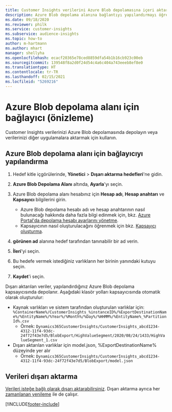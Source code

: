 ```yaml
---
title: Customer Insights verilerini Azure Blob depolamasına içeri aktarma
description: Azure Blob depolama alanına bağlantıyı yapılandırmayı öğrenin.
ms.date: 09/18/2020
ms.reviewer: philk
ms.service: customer-insights
ms.subservice: audience-insights
ms.topic: how-to
author: m-hartmann
ms.author: mhart
manager: shellyha
ms.openlocfilehash: ecacf20365e78ced8859dfa54b1b16cb923c00eb
ms.sourcegitcommit: 139548f8a2d0f24d54c4a6c404a743eeeb8ef8e0
ms.translationtype: HT
ms.contentlocale: tr-TR
ms.lasthandoff: 02/15/2021
ms.locfileid: "5269216"
---
```

# <a name="connector-for-azure-blob-storage-preview"></a>Azure Blob depolama alanı için bağlayıcı (önizleme)

Customer Insights verilerinizi Azure Blob depolamasında depolayın veya verilerinizi diğer uygulamalara aktarmak için kullanın.

## <a name="configure-the-connector-for-azure-blob-storage"></a>Azure Blob depolama alanı için bağlayıcıyı yapılandırma

1. Hedef kitle içgörülerinde, **Yönetici** > **Dışarı aktarma hedefleri**'ne gidin.

1. **Azure Blob Depolama Alanı** altında, **Ayarla**'yı seçin.

1. Azure Blob depolama alanı hesabınız için **Hesap adı**, **Hesap anahtarı** ve **Kapsayıcı** bilgilerini girin.
    - Azure Blob depolama hesabı adı ve hesap anahtarının nasıl bulunacağı hakkında daha fazla bilgi edinmek için, bkz. [Azure Portal'da depolama hesabı ayarlarını yönetme](https://docs.microsoft.com/azure/storage/common/storage-account-manage).
    - Kapsayıcının nasıl oluşturulacağını öğrenmek için bkz. [Kapsayıcı oluşturma](https://docs.microsoft.com/azure/storage/blobs/storage-quickstart-blobs-portal#create-a-container).

1. **görünen ad** alanına hedef tarafından tanınabilir bir ad verin.

1. **İleri**'yi seçin.

1. Bu hedefe vermek istediğiniz varlıkların her birinin yanındaki kutuyu seçin.

1. **Kaydet**'i seçin.

Dışarı aktarılan veriler, yapılandırdığınız Azure Blob depolama kapsayıcısında depolanır. Aşağıdaki klasör yolları kapsayıcısında otomatik olarak oluşturulur:

- Kaynak varlıkları ve sistem tarafından oluşturulan varlıklar için: `%ContainerName%/CustomerInsights_%instanceID%/%ExportDestinationName%/%EntityName%/%Year%/%Month%/%Day%/%HHMM%/%EntityName%_%PartitionId%.csv`
  - Örnek: `Dynamics365CustomerInsights/CustomerInsights_abcd1234-4312-11f4-93dc-24f72f43e7d5/BlobExport/HighValueSegment/2020/08/24/1433/HighValueSegment_1.csv`
- Dışarı aktarılan varlıklar için model.json, %ExportDestinationName% düzeyinde yer alır
  - Örnek: `Dynamics365CustomerInsights/CustomerInsights_abcd1234-4312-11f4-93dc-24f72f43e7d5/BlobExport/model.json`

## <a name="export-the-data"></a>Verileri dışarı aktarma

[Verileri isteğe bağlı olarak dışarı aktarabilirsiniz](export-destinations.md#export-data-on-demand). Dışarı aktarma ayrıca her [zamanlanan yenileme](system.md#schedule-tab) ile de çalışır.


[!INCLUDE[footer-include](../includes/footer-banner.md)]